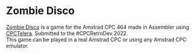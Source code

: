 # Zombie Disco
[Zombie Disco](https://pandemixstudio.itch.io/zombiedisco) is a game for the Amstrad CPC 464 made in Assembler using [CPCTelera](https://github.com/lronaldo/cpctelera).
Submitted to the #CPCRetroDev 2022. <br>
This game can be played in a real Amstrad CPC or using any Amstrad CPC emulator.